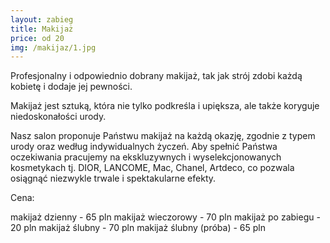 ```yaml
---
layout: zabieg
title: Makijaż
price: od 20
img: /makijaz/1.jpg
---
```

Profesjonalny i odpowiednio dobrany makijaż, tak jak strój zdobi każdą kobietę i dodaje jej pewności.

Makijaż jest sztuką, która nie tylko podkreśla i upiększa, ale także koryguje niedoskonałości urody.

Nasz salon proponuje Państwu makijaż na każdą okazję, zgodnie z typem urody oraz według indywidualnych życzeń. Aby spełnić Państwa oczekiwania pracujemy na ekskluzywnych i wyselekcjonowanych kosmetykach tj. DIOR, LANCOME, Mac, Chanel, Artdeco, co pozwala osiągnąć niezwykle trwale i spektakularne efekty. 

Cena:

makijaż dzienny	- 65 pln
makijaż wieczorowy - 70 pln
makijaż po zabiegu - 20 pln
makijaż ślubny - 70 pln
makijaż ślubny (próba) - 65 pln